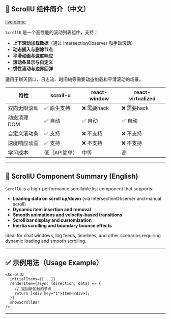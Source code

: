 
## 📄 ScrollU 组件简介（中文）

[live demo](https://akzj.github.io/scroll-u/)

`ScrollU` 是一个高性能的滚动列表组件，支持：

- **上下滚动加载数据**（通过 IntersectionObserver 和手动滚动）
- **动态插入与删除节点**
- **平滑动画与速度响应**
- **滚动条显示与自定义**
- **惯性滚动与边界回弹**

适用于聊天窗口、日志流、时间轴等需要动态加载和平滑滚动的场景。


| 特性      | scroll-u     | react-window   | react-virtualized   |
| ------- | --------- | -------------- | ------------------- |
| 双向无限滚动  | ✅ 原生支持    | ❌ 需要hack       | ❌ 需要hack            |
| 动态清理DOM | ✅ 自动      | ✅ 自动           | ✅ 自动                |
| 自定义滚动条  | ✅ 支持      | ❌ 不支持          | ❌ 不支持               |
| 速度响应动画  | ✅ 支持      | ❌ 不支持          | ❌ 不支持               |
| 学习成本    | 低（API简单）  | 中等             | 高                   |


---

## 📄 ScrollU Component Summary (English)

`ScrollU` is a high-performance scrollable list component that supports:

- **Loading data on scroll up/down** (via IntersectionObserver and manual scroll)
- **Dynamic item insertion and removal**
- **Smooth animations and velocity-based transitions**
- **Scroll bar display and customization**
- **Inertia scrolling and boundary bounce effects**

Ideal for chat windows, log feeds, timelines, and other scenarios requiring dynamic loading and smooth scrolling.

---

## ✅ 示例用法（Usage Example）

```tsx
<ScrollU
  initialItems={[...]}
  renderItem={async (direction, data) => {
    // 返回新加载的节点
    return [<div key="1">Item</div>];
  }}
  showScrollBar
/>
```

---
